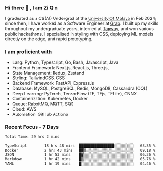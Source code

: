 <!-- <img height="180rem" width="100%" src="https://github.com/ziqinyeow/ziqinyeow/blob/main/header.png?raw=true" /> -->

### Hi there 👋 , I am Zi Qin
<!-- ![visitors](https://visitor-badge.glitch.me/badge?page_id=page.id) -->

I graduated as a CS(AI) Undergrad at the [University Of Malaya](https://www.um.edu.my/) in Feb 2024; since then, I have worked as a Software Engineer at [Grab](https://www.grab.com/my/). I built up my skills throughout my undergraduate years, interned at [Tapway](https://gotapway.com/), and won various public hackathons. I specialised in styling with CSS, deploying ML models directly on the edge, and rapid prototyping.

### I am proficient with

- Lang: Python, Typescript, Go, Bash, Javascript, Java
- Frontend Framework: Next.js, React.js, Three.js,
- State Management: Redux, Zustand
- Styling: TailwindCSS, CSS
- Backend Framework: FastAPI, Express.js
- Database: MySQL, PostgreSQL, Redis, MongoDB, Cassandra (CQL)
- Deep Learning: PyTorch, TensorFlow (TF, TFjs, TFLite), ONNX
- Containerization: Kubernetes, Docker
- Queue: RabbitMQ, MQTT, SQS
- Cloud: AWS
- Automation: GitHub Actions

### Recent Focus - 7 Days
<!--START_SECTION:waka-->

```txt
Total Time: 29 hrs 2 mins

TypeScript        18 hrs 48 mins  ████████████████░░░░░░░░░   63.35 %
Docker            2 hrs 43 mins   ██▒░░░░░░░░░░░░░░░░░░░░░░   09.18 %
JSON              1 hr 53 mins    █▓░░░░░░░░░░░░░░░░░░░░░░░   06.36 %
Markdown          1 hr 42 mins    █▒░░░░░░░░░░░░░░░░░░░░░░░   05.76 %
YAML              1 hr 19 mins    █░░░░░░░░░░░░░░░░░░░░░░░░   04.46 %
```

<!--END_SECTION:waka-->
